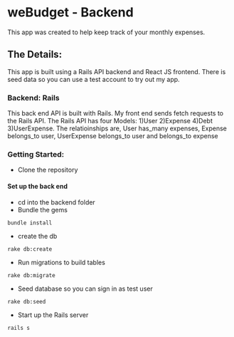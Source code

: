 # weBudget - Backend 
This app was created to help keep track of your monthly expenses.

## The Details:

This app is built using a Rails API backend and React JS frontend. There is seed data so you can use a test account to try out my app.


### Backend: Rails 
This back end API is built with Rails. My front end sends fetch requests to the Rails API. The Rails API has four Models: 1)User 2)Expense 4)Debt 3)UserExpense. The relatioinships are, User has_many expenses, Expense belongs_to user, UserExpense belongs_to user and belongs_to expense

### Getting Started:

* Clone the repository

#### Set up the back end

* cd into the backend folder
* Bundle the gems 
```
bundle install
```
* create the db
```
rake db:create
```

* Run migrations to build tables
```
rake db:migrate
```

* Seed database so you can sign in as test user
```
rake db:seed
```

* Start up the Rails server
```
rails s
```

